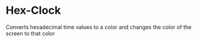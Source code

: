 # Hex-Clock
Converts hexadecimal time values to a color and changes the color of the screen to that color
